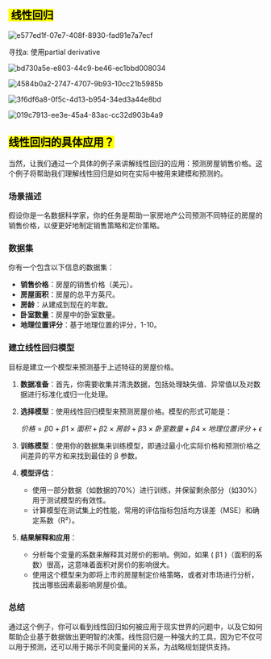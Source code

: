 ## <mark> 线性回归</mark>



![e577ed1f-07e7-408f-8930-fad91e7a7ecf](file:///D:/TypeDown_Screenshot/e577ed1f-07e7-408f-8930-fad91e7a7ecf.png)



寻找a: 使用partial derivative

![bd730a5e-e803-44c9-be46-ec1bbd008034](file:///D:/TypeDown_Screenshot/bd730a5e-e803-44c9-be46-ec1bbd008034.png)



![4584b0a2-2747-4707-9b93-10cc21b5985b](file:///D:/TypeDown_Screenshot/4584b0a2-2747-4707-9b93-10cc21b5985b.png)



![3f6df6a8-0f5c-4d13-b954-34ed3a44e8bd](file:///D:/TypeDown_Screenshot/3f6df6a8-0f5c-4d13-b954-34ed3a44e8bd.png)

![019c7913-ee3e-45a4-83ac-cc32d903b4a9](file:///D:/TypeDown_Screenshot/019c7913-ee3e-45a4-83ac-cc32d903b4a9.png)



## <mark>线性回归的具体应用？</mark>



当然，让我们通过一个具体的例子来讲解线性回归的应用：预测房屋销售价格。这个例子将帮助我们理解线性回归是如何在实际中被用来建模和预测的。

### 场景描述

假设你是一名数据科学家，你的任务是帮助一家房地产公司预测不同特征的房屋的销售价格，以便更好地制定销售策略和定价策略。

### 数据集

你有一个包含以下信息的数据集：

- **销售价格**：房屋的销售价格（美元）。
- **房屋面积**：房屋的总平方英尺。
- **房龄**：从建成到现在的年数。
- **卧室数量**：房屋中的卧室数量。
- **地理位置评分**：基于地理位置的评分，1-10。

### 建立线性回归模型

目标是建立一个模型来预测基于上述特征的房屋价格。

1. **数据准备**：首先，你需要收集并清洗数据，包括处理缺失值、异常值以及对数据进行标准化或归一化处理。

2. **选择模型**：使用线性回归模型来预测房屋价格。模型的形式可能是：
   
   $$
   价格=β 
0
​
+β 
1
​
×面积+β 
2
​
×房龄+β 
3
​
×卧室数量+β 
4
​
×地理位置评分+ϵ
   $$
   
   

3. **训练模型**：使用你的数据集来训练模型，即通过最小化实际价格和预测价格之间差异的平方和来找到最佳的 β 参数。

4. **模型评估**：
   
   - 使用一部分数据（如数据的70%）进行训练，并保留剩余部分（如30%）用于测试模型的有效性。
   - 计算模型在测试集上的性能，常用的评估指标包括均方误差（MSE）和确定系数（R²）。

5. **结果解释和应用**：
   
   - 分析每个变量的系数来解释其对房价的影响。例如，如果 \( β1 \)（面积的系数）很高，这意味着面积对房价的影响很大。
   - 使用这个模型来为即将上市的房屋制定价格策略，或者对市场进行分析，找出哪些因素最影响房屋价值。

### 总结

通过这个例子，你可以看到线性回归如何被应用于现实世界的问题中，以及它如何帮助企业基于数据做出更明智的决策。线性回归是一种强大的工具，因为它不仅可以用于预测，还可以用于揭示不同变量间的关系，为战略规划提供支持。


